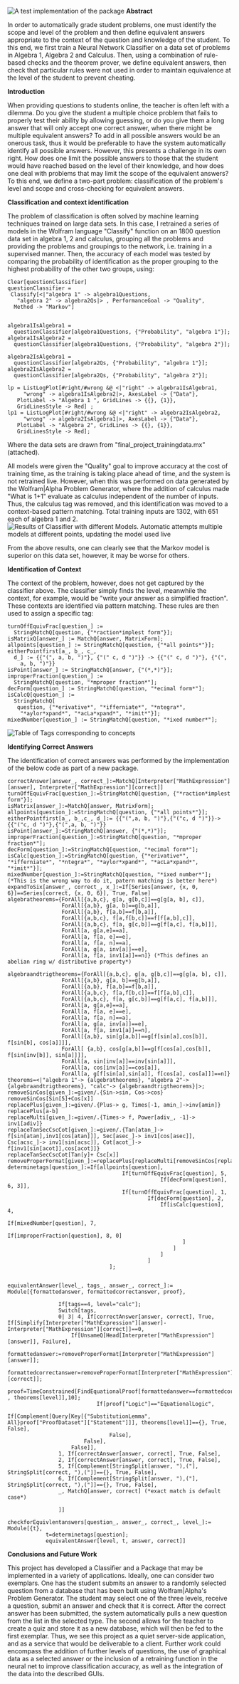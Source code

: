 ![A test implementation of the package][1]
    **Abstract**

   In order to automatically grade student problems, one must identify the scope and level of the problem and then define equivalent answers appropriate to the context of the question and knowledge of the student. To this end, we first train a Neural Network Classifier on a data set of problems in Algebra 1, Algebra 2 and Calculus. Then, using a combination of rule-based checks and the theorem prover, we define equivalent answers, then check that particular rules were not used in order to maintain equivalence at the level of the student to prevent cheating. 

**Introduction**

When providing questions to students online, the teacher is often left with a dilemma. Do you give the student a multiple choice problem that fails to properly test their ability by allowing guessing, or do you give them a long answer that will only accept one correct answer, when there might be multiple equivalent answers? To add in all possible answers would be an onerous task, thus it would be preferable to have the system automatically identify all possible answers. However, this presents a challenge in its own right. How does one limit the possible answers to those that the student would have reached based on the level of their knowledge, and how does one deal with problems that may limit the scope of the equivalent answers? To this end, we define a two-part problem: classification of the problem's level and scope and cross-checking for equivalent answers. 
	
**Classification and context identification**

The problem of classification is often solved by machine learning techniques trained on large data sets. In this case, I retrained a series of models in the Wolfram language "Classify" function on an 1800 question data set in algebra 1, 2  and calculus, grouping all the problems and providing the problems and groupings to the network, i.e. training in a supervised manner. Then, the accuracy of each model was tested by comparing the probability of identification as the proper grouping to the highest probability of the other two groups, using: 

    Clear[questionClassifier]
    questionClassifier = 
     Classify[<|"algebra 1" -> algebra1Questions, 
       "algebra 2" -> algebra2Qs|> , PerformanceGoal -> "Quality", 
      Method -> "Markov"]
    
    
    algebra1IsAlgebra1 = 
      questionClassifier[algebra1Questions, {"Probability", "algebra 1"}];
    algebra1IsAlgebra2 = 
      questionClassifier[algebra1Questions, {"Probability", "algebra 2"}];
    
    algebra2IsAlgebra1 = 
      questionClassifier[algebra2Qs, {"Probability", "algebra 1"}];
    algebra2IsAlgebra2 = 
      questionClassifier[algebra2Qs, {"Probability", "algebra 2"}];
    
    lp = ListLogPlot[#right/#wrong &@ <|"right" -> algebra1IsAlgebra1, 
         "wrong" -> algebra1IsAlgebra2|>, AxesLabel -> {"Data"}, 
       PlotLabel -> "Algebra 1 ", GridLines -> {{}, {1}}, 
       GridLinesStyle -> Red] ;
    lp1 = ListLogPlot[#right/#wrong &@ <|"right" -> algebra2IsAlgebra2, 
         "wrong" -> algebra2IsAlgebra1|>, AxesLabel -> {"Data"}, 
       PlotLabel -> "Algebra 2", GridLines -> {{}, {1}}, 
       GridLinesStyle -> Red];

Where the data sets are drawn from "final_project_trainingdata.mx" (attached). 

All models were given the "Quality" goal to improve accuracy at the cost of training time, as the training is taking place ahead of time, and the system is not retrained live. However, when this was performed on data generated by the Wolfram|Alpha Problem Generator, where the addition of calculus made "What is 1+1" evaluate as calculus independent of the number of inputs. Thus, the calculus tag was removed, and this identification was moved to a context-based pattern matching.  Total training inputs are 1302, with 651 each of algebra 1 and 2. 
![Results of Classifier with different Models. Automatic attempts multiple models at different points, updating the model used live][2]
	
	
From the above results, one can clearly see that the Markov model is superior on this data set, however, it may be worse for others. 
 	
**Identification of Context**
	
The context of the problem, however, does not get captured by the classifier above. The classifier simply finds the level, meanwhile the context, for example, would be "write your answer as a simplified fraction". These contexts are identified via pattern matching. These rules are then used to assign a specific tag: 

    turnOffEquivFrac[question_] := 
      StringMatchQ[question, {"*raction*implest form"}];
    isMatrixQ[answer_] := MatchQ[answer, MatrixForm];
    allpoints[question_] := StringMatchQ[question, {"*all points*"}];
    eitherPointfirst[a_, b_, c_, 
      d_] := {{"(", a, b, ")"}, {"(" c, d ")"}} -> {{"(" c, d ")"}, {"(", 
        a, b, ")"}}
    isPoint[answer_] := StringMatchQ[answer, {"(*,*)"}];
    improperFraction[question_] := 
      StringMatchQ[question, "*mproper fraction*"];
    decForm[question_] := StringMatchQ[question, "*ecimal form*"];
    isCalcQ[question_] := 
      StringMatchQ[
       question, {"*erivative*", "*ifferniate*", "*ntegra*", 
        "*aylor*xpand*", "*acLa*xpand*", "*imit*"}];
    mixedNumber[question_] := StringMatchQ[question, "*ixed number*"]; 


![Table of Tags corresponding to concepts][3]
 
**Identifying Correct Answers**

The identification of correct answers was performed by the implementation of the below code as part of a new package. 


    correctAnswer[answer_, correct_]:=MatchQ[Interpreter["MathExpression"][answer], Interpreter["MathExpression"][correct]]
    turnOffEquivFrac[question_]:=StringMatchQ[question, {"*raction*implest form"}];
    isMatrix[answer_]:=MatchQ[answer, MatrixForm];
    allpoints[question_]:=StringMatchQ[question, {"*all points*"}];
    eitherPointfirst[a_, b_,c_, d_]:= {{"(",a, b, ")"},{"("c, d ")"}}-> {{"("c, d ")"},{"(",a, b, ")"}}
    isPoint[answer_]:=StringMatchQ[answer, {"(*,*)"}];
    improperFraction[question_]:=StringMatchQ[question, "*mproper fraction*"];
    decForm[question_]:=StringMatchQ[question, "*ecimal form*"];
    isCalc[question_]:=StringMatchQ[question, {"*erivative*", "*ifferniate*", "*ntegra*", "*aylor*xpand*", "*acLa*xpand*", "*imit*"}];
    mixedNumber[question_]:=StringMatchQ[question, "*ixed number*"];
    (*This is the wrong way to do it, patern matching is better here*)
    expandToSix[answer_, correct_, x_]:=If[Series[answer, {x, 0, 6}]==Series[correct, {x, 0, 6}], True, False]
    algebratheorems={ForAll[{a,b,c}, g[a, g[b,c]]==g[g[a, b], c]], 
    				 ForAll[{a,b}, g[a, b]==g[b,a]], 
    				 ForAll[{a,b}, f[a,b]==f[b,a]],
    				 ForAll[{a,b,c}, f[a,f[b,c]]==f[f[a,b],c]],
    				 ForAll[{a,b,c}, f[a, g[c,b]]==g[f[a,c], f[a,b]]],
    				 ForAll[a, g[a,e]==a],
    				 ForAll[a, f[a, e]==e],
    				 ForAll[a, f[a, n]==a],
    				 ForAll[a, g[a, inv[a]]==e],
    				 ForAll[a, f[a, inv1[a]]==n]} (*This defines an abelian ring w/ distributive property*)
    				 
    algebraandtrigtheorems={ForAll[{a,b,c}, g[a, g[b,c]]==g[g[a, b], c]], 
    				 ForAll[{a,b}, g[a, b]==g[b,a]], 
    				 ForAll[{a,b}, f[a,b]==f[b,a]],
    				 ForAll[{a,b,c}, f[a,f[b,c]]==f[f[a,b],c]],
    				 ForAll[{a,b,c}, f[a, g[c,b]]==g[f[a,c], f[a,b]]],
    				 ForAll[a, g[a,e]==a],
    				 ForAll[a, f[a, e]==e],
    				 ForAll[a, f[a, n]==a],
    				 ForAll[a, g[a, inv[a]]==e],
    				 ForAll[a, f[a, inv1[a]]==n], 
    				 ForAll[{a,b}, sin[g[a,b]]==g[f[sin[a],cos[b]], f[sin[b], cos[a]]]],
    				 ForAll[ {a,b}, cos[g[a,b]]==g[f[cos[a],cos[b]], f[sin[inv[b]], sin[a]]]],
    				 ForAll[a, sin[inv[a]]==inv[sin[a]]],
    				 ForAll[a, cos[inv[a]]==cos[a]],
    				 ForAll[a, g[f[sin[a],sin[a]], f[cos[a], cos[a]]]==n]}
    theorems=<|"algebra 1"-> {algebratheorems}, "algebra 2"-> {algebraandtrigtheorems}, "calc"-> {algebraandtrigtheorems}|>;
    removeSinCos[given_]:=given/.{Sin->sin, Cos->cos} 
    removeSinCos[Sin[5]+Cos[x]]
    replacePlus[given_]:=given/.{Plus-> g, Times[-1, amin_]->inv[amin]}
    replacePlus[a-b]
    replaceMulti[given_]:=given/.{Times-> f, Power[adiv_, -1]-> inv1[adiv]}
    replaceTanSecCscCot[given_]:=given/.{Tan[atan_]-> f[sin[atan],inv1[cos[atan]]], Sec[asec_]-> inv1[cos[asec]], Csc[acsc_]-> inv1[sin[acsc]], Cot[acot_]-> f[inv1[sin[acot]],cos[acot]]}
    replaceTanSecCscCot[Tan[y]+ Csc[x]]
    removeProperFormat[given_]:=replacePlus[replaceMulti[removeSinCos[replaceTanSecCscCot[given]]]]
    determinetags[question_]:=If[allpoints[question], 
    									If[turnOffEquivFrac[question], 5, 
    												If[decForm[question], 6, 3]],
    									If[turnOffEquivFrac[question], 1, 
    											If[decForm[question], 2, 
    												If[isCalc[question], 4, 
    													If[mixedNumber[question], 7, 
    														If[improperFraction[question], 8, 0]
    													   ]
    													]
    												]
    											]
    								]; 
    
    
    equivalentAnswer[level_, tags_, answer_, correct_]:=
    Module[{formattedanswer, formattedcorrectanswer, proof}, 
    			
    				If[tags==4, level="calc"];
    				Switch[tags, 
    				0| 3| 4, If[correctAnswer[answer, correct], True, If[Simplify[Interpreter["MathExpression"][answer]- Interpreter["MathExpression"][correct]]==0, 
    					If[UnsameQ[Head[Interpreter["MathExpression"][answer]], Failure], 
    						formattedanswer:=removeProperFormat[Interpreter["MathExpression"][answer]];
    						formattedcorrectanswer=removeProperFormat[Interpreter["MathExpression"][correct]];
    						proof=TimeConstrained[FindEquationalProof[formattedanswer==formattedcorrectanswer , theorems[level]],10];
    							If[proof["Logic"]=="EquationalLogic", 
    								If[Complement[Query[Key[{"SubstitutionLemma", All}proof["ProofDataset"]["Statement"]]], theorems[level]]=={}, True, False],
    								False],
    						False],
    					False]],
    				1, If[correctAnswer[answer, correct], True, False], 
    				2, If[correctAnswer[answer, correct], True, False], 
    				5, If[Complement[StringSplit[answer, "),("], StringSplit[correct, "),("]]=={}, True, False],  
    				6, If[Complement[StringSplit[answer, "),("], StringSplit[correct, "),("]]=={}, True, False],
    				_, MatchQ[answer, correct] (*exact match is default case*)
    				
    				]] 
    				
    checkforEquivlentanswers[question_, answer_, correct_, level_]:=
    Module[{t},
    			t=determinetags[question];
    			equivalentAnswer[level, t, answer, correct]]



**Conclusions and Future Work**

This project has developed a Classifier and a Package that may be implemented in a variety of applications. Ideally, one can consider two exemplars. One has the student submits an answer to a randomly selected question from a database that has been built using Wolfram|Alpha's Problem Generator. The student may select one of the three levels, receive a question, submit an answer and check that it is correct. After the correct answer has been submitted, the system automatically pulls a new question from the list in the selected type. The second allows for the teacher to create a quiz and store it as a new database, which will then be fed to the first exemplar. Thus, we see this project as a quiet server-side application, and as a service that would be deliverable to a client. Further work could encompass the addition of further levels of questions, the use of graphical data as a selected answer or the inclusion of a retraining function in the neural net to improve classification accuracy, as well as the integration of the data into the described GUIs.  

  [1]: https://community.wolfram.com//c/portal/getImageAttachment?filename=working_versions.PNG&userId=1726808
  [2]: https://community.wolfram.com//c/portal/getImageAttachment?filename=Training_Model.png&userId=1726808
  [3]: https://community.wolfram.com//c/portal/getImageAttachment?filename=Tags.png&userId=1726808